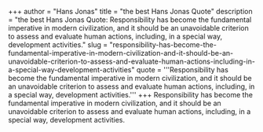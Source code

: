 +++
author = "Hans Jonas"
title = "the best Hans Jonas Quote"
description = "the best Hans Jonas Quote: Responsibility has become the fundamental imperative in modern civilization, and it should be an unavoidable criterion to assess and evaluate human actions, including, in a special way, development activities."
slug = "responsibility-has-become-the-fundamental-imperative-in-modern-civilization-and-it-should-be-an-unavoidable-criterion-to-assess-and-evaluate-human-actions-including-in-a-special-way-development-activities"
quote = '''Responsibility has become the fundamental imperative in modern civilization, and it should be an unavoidable criterion to assess and evaluate human actions, including, in a special way, development activities.'''
+++
Responsibility has become the fundamental imperative in modern civilization, and it should be an unavoidable criterion to assess and evaluate human actions, including, in a special way, development activities.
